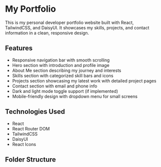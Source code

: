 # My Portfolio

This is my personal developer portfolio website built with React, TailwindCSS, and DaisyUI. It showcases my skills, projects, and contact information in a clean, responsive design.

## Features

- Responsive navigation bar with smooth scrolling
- Hero section with introduction and profile image
- About Me section describing my journey and interests
- Skills section with categorized skill bars and icons
- Projects section showcasing my latest work with detailed project pages
- Contact section with email and phone info
- Dark and light mode toggle support (if implemented)
- Mobile-friendly design with dropdown menu for small screens

## Technologies Used

- React
- React Router DOM
- TailwindCSS
- DaisyUI
- React Icons

## Folder Structure

